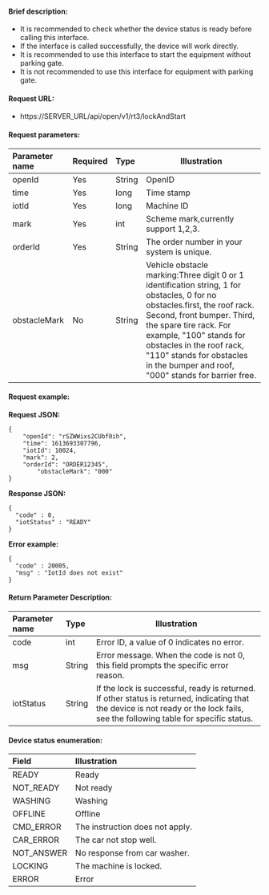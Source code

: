 #### Brief description:

- It is recommended to check whether the device status is ready before calling this interface.
- If the interface is called successfully, the device will work directly.
- It is recommended to use this interface to start the equipment without parking gate.
- It is not recommended to use this interface for equipment with parking gate.


#### Request URL:

- https://SERVER_URL/api/open/v1/rt3/lockAndStart

#### Request parameters:

|Parameter name|Required|Type|Illustration|
|:----    |:---|:----- |-----   |
|openId |Yes  |String |OpenID   |
|time|Yes  |long |Time stamp   |
|iotId |Yes  |long | Machine ID    |
|mark|Yes  |int| Scheme mark,currently support 1,2,3.    |
|orderId |Yes  |String | The order number in your system is unique.    |
|obstacleMark |No |String   |Vehicle obstacle marking:Three digit 0 or 1 identification string, 1 for obstacles, 0 for no obstacles.first, the roof rack. Second, front bumper. Third, the spare tire rack. For example, "100" stands for obstacles in the roof rack, "110" stands for obstacles in the bumper and roof, "000" stands for barrier free.    |

#### Request example:

**Request JSON:**

```
{
	"openId": "rSZWWixs2CUbf0ih",
	"time": 1613693307796,
	"iotId": 10024,
	"mark": 2,
	"orderId": "ORDER12345",
        "obstacleMark": "000"
}
```

**Response JSON:**

```
{
  "code" : 0,
  "iotStatus" : "READY"
}
```

**Error example:**

```
{
  "code" : 20005,
  "msg" : "IotId does not exist"
}
```

#### Return Parameter Description:

|Parameter name|Type|Illustration|
|:-----  |:-----|-----                           |
|code |int   |Error ID, a value of 0 indicates no error.  |
|msg |String   |Error message. When the code is not 0, this field prompts the specific error reason.|
|iotStatus |String   |If the lock is successful, ready is returned. If other status is returned, indicating that the device is not ready or the lock fails, see the following table for specific status.|


#### Device status enumeration:

|Field|Illustration|
|:-----  |:-----      |
|READY    |Ready|
|NOT_READY    |Not ready|
|WASHING    |Washing|
|OFFLINE    |Offline|
|CMD_ERROR    |The instruction does not apply.|
|CAR_ERROR    |The car not stop well.|
|NOT_ANSWER    |No response from car washer.|
|LOCKING    |The machine is locked.|
|ERROR    |Error|